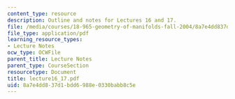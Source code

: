 ```yaml
---
content_type: resource
description: Outline and notes for Lectures 16 and 17.
file: /media/courses/18-965-geometry-of-manifolds-fall-2004/8a7e4dd837d1bdd6988e0330babb8c5e_lecture16_17.pdf
file_type: application/pdf
learning_resource_types:
- Lecture Notes
ocw_type: OCWFile
parent_title: Lecture Notes
parent_type: CourseSection
resourcetype: Document
title: lecture16_17.pdf
uid: 8a7e4dd8-37d1-bdd6-988e-0330babb8c5e
---
```

